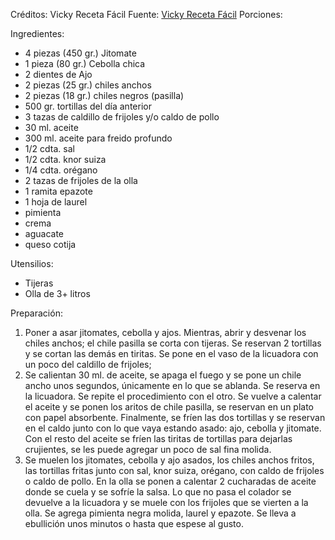 Créditos: Vicky Receta Fácil
Fuente: [Vicky Receta Fácil](https://youtu.be/MjqM0ETRSxQ)
Porciones:


Ingredientes:

   * 4 piezas (450 gr.) Jitomate
   * 1 pieza (80 gr.) Cebolla chica
   * 2 dientes de Ajo
   * 2 piezas (25 gr.) chiles anchos
   * 2 piezas (18 gr.) chiles negros (pasilla)
   * 500 gr. tortillas del día anterior
   * 3 tazas de caldillo de frijoles y/o caldo de pollo
   * 30 ml. aceite
   * 300 ml. aceite para freido profundo
   * 1/2 cdta. sal
   * 1/2 cdta. knor suiza
   * 1/4 cdta. orégano
   * 2 tazas de frijoles de la olla
   * 1 ramita epazote
   * 1 hoja de laurel
   * pimienta
   * crema
   * aguacate
   * queso cotija


Utensilios:

   * Tijeras
   * Olla de 3+ litros

Preparación:

   1. Poner a asar jitomates, cebolla y ajos. Mientras, abrir y desvenar los chiles anchos; el chile pasilla se corta con tijeras. Se reservan 2 tortillas y se cortan las demás en tiritas. Se pone en el vaso de la licuadora con un poco del caldillo de frijoles;
   2. Se calientan 30 ml. de aceite, se apaga el fuego y se pone un chile ancho unos segundos, únicamente en lo que se ablanda. Se reserva en la licuadora. Se repite el procedimiento con el otro. Se vuelve a calentar el aceite y se ponen los aritos de chile pasilla, se reservan en un plato con papel absorbente. Finalmente, se fríen las dos tortillas y se reservan en el caldo junto con lo que vaya estando asado: ajo, cebolla y jitomate. Con el resto del aceite se fríen las tiritas de tortillas para dejarlas crujientes, se les puede agregar un poco de sal fina molida. 
   3. Se muelen los jitomates, cebolla y ajo asados, los chiles anchos fritos, las tortillas fritas junto con sal, knor suiza, orégano, con caldo de frijoles o caldo de pollo. En la olla se ponen a calentar 2 cucharadas de aceite donde se cuela y se sofríe la salsa. Lo que no pasa el colador se devuelve a la licuadora y se muele con los frijoles que se vierten a la olla. Se agrega pimienta negra molida, laurel y epazote. Se lleva a ebullición unos minutos o hasta que espese al gusto.
